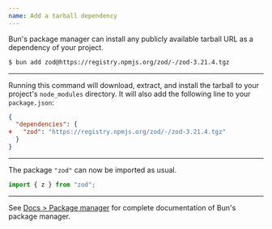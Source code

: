 ```yaml
---
name: Add a tarball dependency
---
```


Bun's package manager can install any publicly available tarball URL as a dependency of your project.

```sh
$ bun add zod@https://registry.npmjs.org/zod/-/zod-3.21.4.tgz
```

---

Running this command will download, extract, and install the tarball to your project's `node_modules` directory. It will also add the following line to your `package.json`:

```json-diff#package.json
{
  "dependencies": {
+   "zod": "https://registry.npmjs.org/zod/-/zod-3.21.4.tgz"
  }
}
```

---

The package `"zod"` can now be imported as usual.

```ts
import { z } from "zod";
```

---

See [Docs > Package manager](https://bun.com/docs/cli/install) for complete documentation of Bun's package manager.
